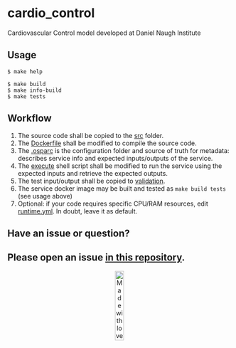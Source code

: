 # cardio_control

Cardiovascular Control model developed at Daniel Naugh Institute

## Usage

```console
$ make help

$ make build
$ make info-build
$ make tests
```

## Workflow

1. The source code shall be copied to the [src](cardio_control/src/cardio_control) folder.
2. The [Dockerfile](cardio_control/src/Dockerfile) shall be modified to compile the source code.
3. The [.osparc](.osparc) is the configuration folder and source of truth for metadata: describes service info and expected inputs/outputs of the service.
4. The [execute](cardio_control/service.cli/execute) shell script shall be modified to run the service using the expected inputs and retrieve the expected outputs.
5. The test input/output shall be copied to [validation](cardio_control/validation).
6. The service docker image may be built and tested as ``make build tests`` (see usage above)
7. Optional: if your code requires specific CPU/RAM resources, edit [runtime.yml](.osparc/runtime.yml). In doubt, leave it as default.

## Have an issue or question?
Please open an issue [in this repository](https://github.com/ITISFoundation/cookiecutter-osparc-service/issues/).
---
<p align="center">
<image src="https://github.com/ITISFoundation/osparc-simcore-python-client/blob/4e8b18494f3191d55f6692a6a605818aeeb83f95/docs/_media/mwl.png" alt="Made with love at www.z43.swiss" width="20%" />
</p>
